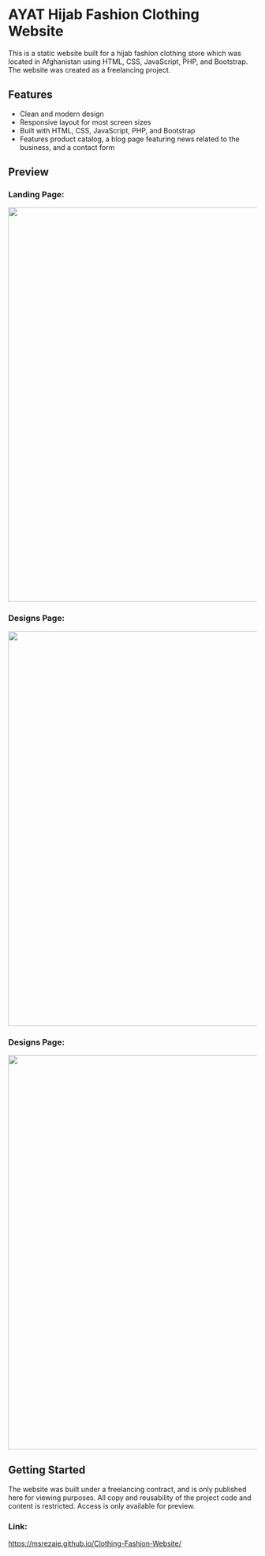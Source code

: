 # AYAT Hijab Fashion Clothing Website

This is a static website built for a hijab fashion clothing store which was located in Afghanistan using HTML, CSS, JavaScript, PHP, and Bootstrap. The website was created as a freelancing project.

## Features

- Clean and modern design
- Responsive layout for most screen sizes
- Built with HTML, CSS, JavaScript, PHP, and Bootstrap
- Features product catalog, a blog page featuring news related to the business, and a contact form


## Preview

### Landing Page:
<img width="800" src=""/>

### Designs Page:
<img width="800" src=""/>

### Designs Page:
<img width="800" src=""/>


## Getting Started

The website was built under a freelancing contract, and is only published here for viewing purposes. All copy and reusability of the project code and content is restricted. Access is only available for preview.

### Link:
https://msrezaie.github.io/Clothing-Fashion-Website/
